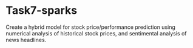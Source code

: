 # Task7-sparks
Create a hybrid model for stock price/performance prediction using numerical analysis of historical stock prices, and sentimental analysis of news headlines.
